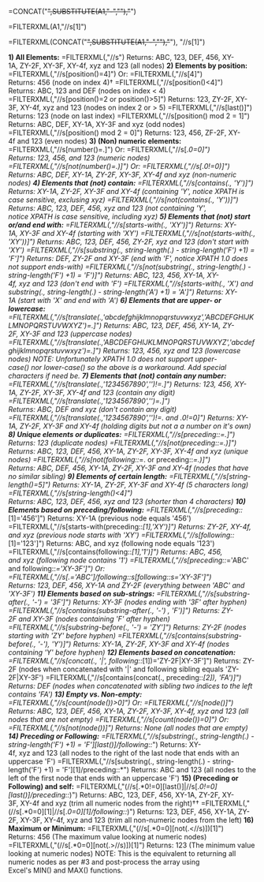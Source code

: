 =CONCAT("<t><s>",SUBSTITUTE(A1,"-","</s><s>"),"</s></t>")

=FILTERXML(A1,"//s[1]")

=FILTERXML(CONCAT("<t><s>",SUBSTITUTE(A1,"-","</s><s>"),"</s></t>"), "//s[1]")


**1) All Elements:**
=FILTERXML(<XML>,"//s")
Returns: ABC, 123, DEF, 456, XY-1A, ZY-2F, XY-3F, XY-4f, xyz and 123 (all nodes)
**2) Elements by position:**
=FILTERXML(<XML>,"//s[position()=4]")
Or:
=FILTERXML(<XML>,"//s[4]")
Returns: 456 (node on index 4)†
=FILTERXML(<XML>,"//s[position()<4]")
Returns: ABC, 123 and DEF (nodes on index < 4)
=FILTERXML(<XML>,"//s[position()=2 or position()>5]")
Returns: 123, ZY-2F, XY-3F, XY-4f, xyz and 123 (nodes on index 2 or > 5)
=FILTERXML(<XML>,"//s[last()]")
Returns: 123 (node on last index)
=FILTERXML(<XML>,"//s[position() mod 2 = 1]")
Returns: ABC, DEF, XY-1A, XY-3F and xyz (odd nodes)
=FILTERXML(<XML>,"//s[position() mod 2 = 0]")
Returns: 123, 456, ZF-2F, XY-4f and 123 (even nodes)
**3) (Non) numeric elements:**
=FILTERXML(<XML>,"//s[number()=.]")
Or:
=FILTERXML(<XML>,"//s[.*0=0]")
Returns: 123, 456, and 123 (numeric nodes)
=FILTERXML(<XML>,"//s[not(number()=.)]")
Or:
=FILTERXML(<XML>,"//s[.*0!=0)]")
Returns: ABC, DEF, XY-1A, ZY-2F, XY-3F, XY-4f and xyz (non-numeric nodes)
**4) Elements that (not) contain:**
=FILTERXML(<XML>,"//s[contains(., 'Y')]")
Returns: XY-1A, ZY-2F, XY-3F and XY-4f (containing 'Y', notice XPATH is case sensitive, exclusing xyz)
=FILTERXML(<XML>,"//s[not(contains(., 'Y'))]")
Returns: ABC, 123, DEF, 456, xyz and 123 (not containing 'Y', notice XPATH is case sensitive, including xyz)
**5) Elements that (not) start or/and end with:**
=FILTERXML(<XML>,"//s[starts-with(., 'XY')]")
Returns: XY-1A, XY-3F and XY-4f (starting with 'XY')
=FILTERXML(<XML>,"//s[not(starts-with(., 'XY'))]")
Returns: ABC, 123, DEF, 456, ZY-2F, xyz and 123 (don't start with 'XY')
=FILTERXML(<XML>,"//s[substring(., string-length(.) - string-length('F') +1) = 'F']")
Returns: DEF, ZY-2F and XY-3F (end with 'F', notice XPATH 1.0 does not support ends-with)
=FILTERXML(<XML>,"//s[not(substring(., string-length(.) - string-length('F') +1) = 'F')]")
Returns: ABC, 123, 456, XY-1A, XY-4f, xyz and 123 (don't end with 'F')
=FILTERXML(<XML>,"//s[starts-with(., 'X') and substring(., string-length(.) - string-length('A') +1) = 'A']")
Returns: XY-1A (start with 'X' and end with 'A')
**6) Elements that are upper- or lowercase:**
=FILTERXML(<XML>,"//s[translate(.,'abcdefghijklmnopqrstuvwxyz','ABCDEFGHIJKLMNOPQRSTUVWXYZ')=.]")
Returns: ABC, 123, DEF, 456, XY-1A, ZY-2F, XY-3F and 123 (uppercase nodes)
=FILTERXML(<XML>,"//s[translate(.,'ABCDEFGHIJKLMNOPQRSTUVWXYZ','abcdefghijklmnopqrstuvwxyz')=.]")
Returns: 123, 456, xyz and 123 (lowercase nodes)
NOTE: Unfortunately XPATH 1.0 does not support upper-case() nor lower-case() so the above is a workaround. Add special characters if need be.
**7) Elements that (not) contain any number:**
=FILTERXML(<XML>,"//s[translate(.,'1234567890','')!=.]")
Returns: 123, 456, XY-1A, ZY-2F, XY-3F, XY-4f and 123 (contain any digit)
=FILTERXML(<XML>,"//s[translate(.,'1234567890','')=.]")
Returns: ABC, DEF and xyz (don't contain any digit)
=FILTERXML(<XML>,"//s[translate(.,'1234567890','')!=. and .*0!=0]")
Returns: XY-1A, ZY-2F, XY-3F and XY-4f (holding digits but not a a number on it's own)
**8) Unique elements or duplicates:**
=FILTERXML(<XML>,"//s[preceding::*=.]")
Returns: 123 (duplicate nodes)
=FILTERXML(<XML>,"//s[not(preceding::*=.)]")
Returns: ABC, 123, DEF, 456, XY-1A, ZY-2F, XY-3F, XY-4f and xyz (unique nodes)
=FILTERXML(<XML>,"//s[not(following::*=. or preceding::*=.)]")
Returns: ABC, DEF, 456, XY-1A, ZY-2F, XY-3F and XY-4f (nodes that have no similar sibling)
**9) Elements of certain length:**
=FILTERXML(<XML>,"//s[string-length()=5]")
Returns: XY-1A, ZY-2F, XY-3F and XY-4f (5 characters long)
=FILTERXML(<XML>,"//s[string-length()<4]")
Returns: ABC, 123, DEF, 456, xyz and 123 (shorter than 4 characters)
**10) Elements based on preceding/following:**
=FILTERXML(<XML>,"//s[preceding::*[1]='456']")
Returns: XY-1A (previous node equals '456')
=FILTERXML(<XML>,"//s[starts-with(preceding::*[1],'XY')]")
Returns: ZY-2F, XY-4f, and xyz (previous node starts with 'XY')
=FILTERXML(<XML>,"//s[following::*[1]='123']")
Returns: ABC, and xyz (following node equals '123')
=FILTERXML(<XML>,"//s[contains(following::*[1],'1')]")
Returns: ABC, 456, and xyz (following node contains '1')
=FILTERXML(<XML>,"//s[preceding::*='ABC' and following::*='XY-3F']")
Or:
=FILTERXML(<XML>,"//s[.='ABC']/following::s[following::s='XY-3F']")    
Returns: 123, DEF, 456, XY-1A and ZY-2F (everything between 'ABC' and 'XY-3F')
**11) Elements based on sub-strings:**
=FILTERXML(<XML>,"//s[substring-after(., '-') = '3F']")
Returns: XY-3F (nodes ending with '3F' after hyphen)
=FILTERXML(<XML>,"//s[contains(substring-after(., '-') , 'F')]")
Returns: ZY-2F and XY-3F (nodes containing 'F' after hyphen)
=FILTERXML(<XML>,"//s[substring-before(., '-') = 'ZY']")
Returns: ZY-2F (nodes starting with 'ZY' before hyphen)
=FILTERXML(<XML>,"//s[contains(substring-before(., '-'), 'Y')]")
Returns: XY-1A, ZY-2F, XY-3F and XY-4f (nodes containing 'Y' before hyphen)
**12) Elements based on concatenation:**
=FILTERXML(<XML>,"//s[concat(., '|', following::*[1])='ZY-2F|XY-3F']")
Returns: ZY-2F (nodes when concatenated with '|' and following sibling equals 'ZY-2F|XY-3F')
=FILTERXML(<XML>,"//s[contains(concat(., preceding::*[2]), 'FA')]")
Returns: DEF (nodes when concatenated with sibling two indices to the left contains 'FA')
**13) Empty vs. Non-empty:**
=FILTERXML(<XML>,"//s[count(node())>0]")
Or:
=FILTERXML(<XML>,"//s[node()]")
Returns: ABC, 123, DEF, 456, XY-1A, ZY-2F, XY-3F, XY-4f, xyz and 123 (all nodes that are not empty)
=FILTERXML(<XML>,"//s[count(node())=0]")
Or:
=FILTERXML(<XML>,"//s[not(node())]")
Returns: None (all nodes that are empty)
**14) Preceding or Following:**
=FILTERXML(<XML>,"//s[substring(., string-length(.) - string-length('F') +1) = 'F'][last()]/following::*")
Returns: XY-4f, xyz and 123 (all nodes to the right of the last node that ends with an uppercase 'F')
=FILTERXML(<XML>,"//s[substring(., string-length(.) - string-length('F') +1) = 'F'][1]/preceding::*")
Returns: ABC and 123 (all nodes to the left of the first node that ends with an uppercase 'F')
**15) (Preceding or Following) and self:**
=FILTERXML(<XML>,"(//s[.*0!=0][last()]|//s[.*0!=0][last()]/preceding::*)")
Returns: ABC, 123, DEF, 456, XY-1A, ZY-2F, XY-3F, XY-4f and xyz (trim all numeric nodes from the right)††
=FILTERXML(<XML>,"(//s[.*0=0][1]|//s[.*0=0][1]/following::*)")
Returns: 123, DEF, 456, XY-1A, ZY-2F, XY-3F, XY-4f, xyz and 123 (trim all non-numeric nodes from the left)
**16) Maximum or Minimum:**
=FILTERXML(<XML>,"(//s[.*0=0][not(.<//s)])[1]")
Returns: 456 (The maximum value looking at numeric nodes)
=FILTERXML(<XML>,"(//s[.*0=0][not(.>//s)])[1]")
Returns: 123 (The minimum value looking at numeric nodes)
NOTE: This is the equivalent to returning all numeric nodes as per #3 and post-process the array using Excel's MIN() and MAX() functions.
